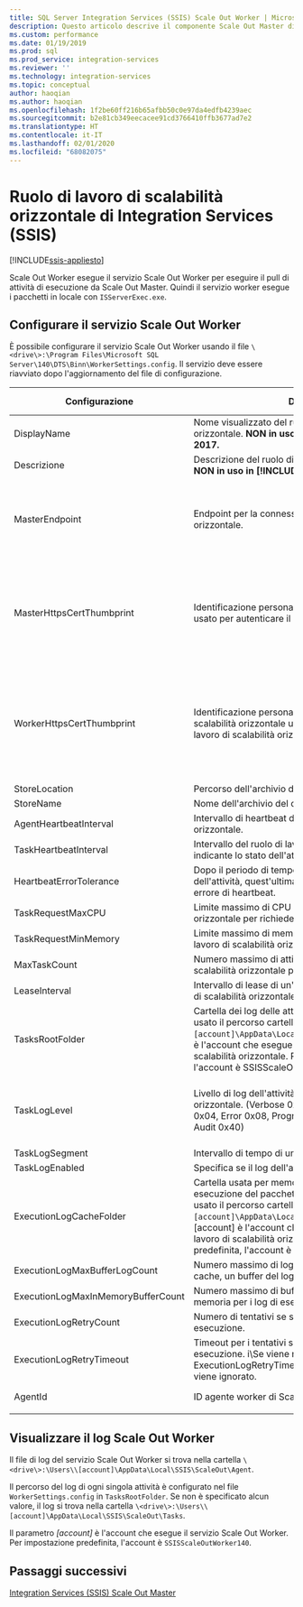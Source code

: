 ```yaml
---
title: SQL Server Integration Services (SSIS) Scale Out Worker | Microsoft Docs
description: Questo articolo descrive il componente Scale Out Master di SSIS Scale Out
ms.custom: performance
ms.date: 01/19/2019
ms.prod: sql
ms.prod_service: integration-services
ms.reviewer: ''
ms.technology: integration-services
ms.topic: conceptual
author: haoqian
ms.author: haoqian
ms.openlocfilehash: 1f2be60ff216b65afbb50c0e97da4edfb4239aec
ms.sourcegitcommit: b2e81cb349eecacee91cd3766410ffb3677ad7e2
ms.translationtype: HT
ms.contentlocale: it-IT
ms.lasthandoff: 02/01/2020
ms.locfileid: "68082075"
---
```

# <a name="integration-services-ssis-scale-out-worker"></a>Ruolo di lavoro di scalabilità orizzontale di Integration Services (SSIS)

[!INCLUDE[ssis-appliesto](../../includes/ssis-appliesto-ssvrpluslinux-asdb-asdw-xxx.md)]



Scale Out Worker esegue il servizio Scale Out Worker per eseguire il pull di attività di esecuzione da Scale Out Master. Quindi il servizio worker esegue i pacchetti in locale con `ISServerExec.exe`.

## <a name="configure-the-scale-out-worker-service"></a>Configurare il servizio Scale Out Worker
È possibile configurare il servizio Scale Out Worker usando il file `\<drive\>:\Program Files\Microsoft SQL Server\140\DTS\Binn\WorkerSettings.config`. Il servizio deve essere riavviato dopo l'aggiornamento del file di configurazione.

|Configurazione  |Descrizione  |Valore predefinito|
|---------|---------|---------|
|DisplayName|Nome visualizzato del ruolo di lavoro di scalabilità orizzontale. **NON in uso in [!INCLUDE[ssNoVersion_md](../../includes/ssnoversion-md.md)] 2017.**|Nome computer|
|Descrizione|Descrizione del ruolo di lavoro di scalabilità orizzontale. **NON in uso in [!INCLUDE[ssNoVersion_md](../../includes/ssnoversion-md.md)] 2017.**|Empty|
|MasterEndpoint|Endpoint per la connessione al master di scalabilità orizzontale.|Endpoint impostato durante l'installazione del ruolo di lavoro di scalabilità orizzontale|
|MasterHttpsCertThumbprint|Identificazione personale del certificato SSL del client usato per autenticare il master di scalabilità orizzontale|Identificazione personale del certificato client specificato durante l'installazione del ruolo di lavoro di scalabilità orizzontale.|
|WorkerHttpsCertThumbprint|Identificazione personale del certificato del master di scalabilità orizzontale usato per autenticare il ruolo di lavoro di scalabilità orizzontale.|Identificazione personale di un certificato creato e installato automaticamente durante l'installazione del ruolo di lavoro di scalabilità orizzontale|
|StoreLocation|Percorso dell'archivio del certificato del ruolo di lavoro.|LocalMachine|
|StoreName|Nome dell'archivio del certificato del ruolo di lavoro.|My|
|AgentHeartbeatInterval|Intervallo di heartbeat del ruolo di lavoro di scalabilità orizzontale.|00:01:00|
|TaskHeartbeatInterval|Intervallo del ruolo di lavoro di scalabilità orizzontale indicante lo stato dell'attività.|00:00:10|
|HeartbeatErrorTolerance|Dopo il periodo di tempo definito dall'ultimo heartbeat dell'attività, quest'ultima viene terminata se si riceve un errore di heartbeat.|00:10:00|
|TaskRequestMaxCPU|Limite massimo di CPU per il ruolo di lavoro di scalabilità orizzontale per richiedere attività.|70|
|TaskRequestMinMemory|Limite massimo di memoria espressa in MB per il ruolo di lavoro di scalabilità orizzontale per richiedere attività.|100.0|
|MaxTaskCount|Numero massimo di attività che il ruolo di lavoro di scalabilità orizzontale può gestire.|10|
|LeaseInterval|Intervallo di lease di un'attività gestito dal ruolo di lavoro di scalabilità orizzontale.|00:01:00|
|TasksRootFolder|Cartella dei log delle attività. Se il valore è vuoto, viene usato il percorso cartella `\<drive\>:\Users\[account]\AppData\Local\SSIS\Cluster\Tasks`. [account] è l'account che esegue il servizio Ruolo di lavoro di scalabilità orizzontale. Per impostazione predefinita, l'account è SSISScaleOutWorker140.|Empty|
|TaskLogLevel|Livello di log dell'attività del ruolo di lavoro di scalabilità orizzontale. (Verbose 0x01, Information 0x02, Warning 0x04, Error 0x08, Progress 0x10, CriticalError 0x20, Audit 0x40)|126 (Information, Warning, Error, Progress, CriticalError, Audit)|
|TaskLogSegment|Intervallo di tempo di un file di log dell'attività.|00:00:00|
|TaskLogEnabled|Specifica se il log dell'attività è abilitato.|true|
|ExecutionLogCacheFolder|Cartella usata per memorizzare nella cache il log di esecuzione del pacchetto. Se il valore è vuoto, viene usato il percorso cartella `\<drive\>:\Users\[account]\AppData\Local\SSIS\Cluster\Agent\ELogCache`. [account] è l'account che esegue il servizio Ruolo di lavoro di scalabilità orizzontale. Per impostazione predefinita, l'account è SSISScaleOutWorker140.|Empty|
|ExecutionLogMaxBufferLogCount|Numero massimo di log di esecuzione memorizzati nella cache, un buffer del log di esecuzione in memoria.|10000|
|ExecutionLogMaxInMemoryBufferCount|Numero massimo di buffer del log di esecuzione in memoria per i log di esecuzione.|10|
|ExecutionLogRetryCount|Numero di tentativi se si verifica un errore del log di esecuzione.|3|
|ExecutionLogRetryTimeout|Timeout per i tentativi se si verifica un errore del log di esecuzione. i\Se viene raggiunto ExecutionLogRetryTimeout, ExecutionLogRetryCount viene ignorato. |7.00:00:00 (7 giorni)|
|AgentId|ID agente worker di Scale Out Worker|Generato automaticamente|
||||    

## <a name="view-the-scale-out-worker-log"></a>Visualizzare il log Scale Out Worker
Il file di log del servizio Scale Out Worker si trova nella cartella `\<drive\>:\Users\\[account]\AppData\Local\SSIS\ScaleOut\Agent`.

Il percorso del log di ogni singola attività è configurato nel file `WorkerSettings.config` in `TasksRootFolder`. Se non è specificato alcun valore, il log si trova nella cartella `\<drive\>:\Users\\[account]\AppData\Local\SSIS\ScaleOut\Tasks`. 

Il parametro *[account]* è l'account che esegue il servizio Scale Out Worker. Per impostazione predefinita, l'account è `SSISScaleOutWorker140`.

## <a name="next-steps"></a>Passaggi successivi
[Integration Services (SSIS) Scale Out Master](integration-services-ssis-scale-out-master.md)
